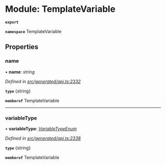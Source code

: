 # Module: TemplateVariable

**`export`** 

**`namespace`** TemplateVariable

## Properties

###  name

• **name**: *string*

*Defined in [src/generated/api.ts:2332](https://github.com/mailslurp/mailslurp-client/blob/2f39d3c/src/generated/api.ts#L2332)*

**`type`** {string}

**`memberof`** TemplateVariable

___

###  variableType

• **variableType**: *[VariableTypeEnum](../enums/_generated_api_.templatevariable.variabletypeenum.md)*

*Defined in [src/generated/api.ts:2338](https://github.com/mailslurp/mailslurp-client/blob/2f39d3c/src/generated/api.ts#L2338)*

**`type`** {string}

**`memberof`** TemplateVariable
